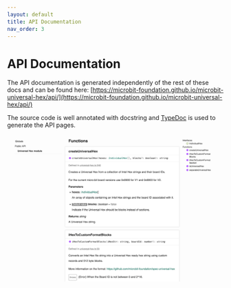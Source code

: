 ```yaml
---
layout: default
title: API Documentation
nav_order: 3
---
```


# API Documentation

The API documentation is generated independently of the rest of these docs and
can be found here:
[https://microbit-foundation.github.io/microbit-universal-hex/api/](https://microbit-foundation.github.io/microbit-universal-hex/api/)

The source code is well annotated with docstring and
[TypeDoc](http://typedoc.org) is used to generate the API pages.

![Screenshot of an API page](img/api-screenshot.png)

